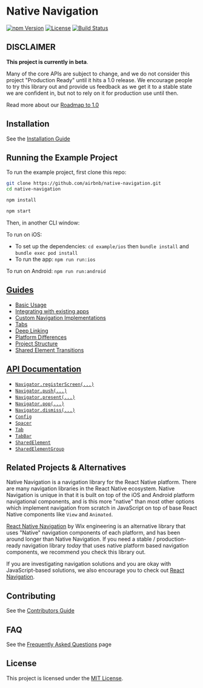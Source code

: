 Native Navigation
=================

[![npm Version](https://img.shields.io/npm/v/native-navigation.svg)](https://www.npmjs.com/package/native-navigation) 
[![License](https://img.shields.io/npm/l/native-navigation.svg)](https://www.npmjs.com/package/native-navigation) 
[![Build Status](https://travis-ci.org/airbnb/native-navigation.svg)](https://travis-ci.org/airbnb/native-navigation) 


## DISCLAIMER

**This project is currently in beta**. 

Many of the core APIs are subject to change, and we do not consider this project "Production Ready" 
until it hits a 1.0 release. We encourage people to try this library out and provide us feedback as 
we get it to a stable state we are confident in, but not to rely on it for production use until 
then.

Read more about our [Roadmap to 1.0](/docs/roadmap.md)


## Installation

See the [Installation Guide](/docs/installation.md)


## Running the Example Project

To run the example project, first clone this repo:

```bash
git clone https://github.com/airbnb/native-navigation.git
cd native-navigation
```
```bash
npm install
```

```bash
npm start
```

Then, in another CLI window:

To run on iOS:
 
 * To set up the dependencies: `cd example/ios` then `bundle install` and `bundle exec pod install`
 * To run the app: `npm run run:ios`

To run on Android: `npm run run:android`


## [Guides](/docs/guides/README.md)

- [Basic Usage](/docs/guides/basic-usage.md)
- [Integrating with existing apps](/docs/guides/integrating-with-existing-apps.md)
- [Custom Navigation Implementations](/docs/guides/custom-navigation-implementations.md)
- [Tabs](/docs/guides/tabs.md)
- [Deep Linking](/docs/guides/deep-linking.md)
- [Platform Differences](/docs/guides/platform-differences.md)
- [Project Structure](/docs/guides/project-structure.md)
- [Shared Element Transitions](/docs/guides/shared-element-transitions.md)

## [API Documentation](/docs/api/README.md)

- [`Navigator.registerScreen(...)`](/docs/api/navigator/registerScreen.md)
- [`Navigator.push(...)`](/docs/api/navigator/push.md)
- [`Navigator.present(...)`](/docs/api/navigator/present.md)
- [`Navigator.pop(...)`](/docs/api/navigator/pop.md)
- [`Navigator.dismiss(...)`](/docs/api/navigator/dismiss.md)
- [`Config`](/docs/api/navigator-config.md)
- [`Spacer`](/docs/api/navigator-spacer.md)
- [`Tab`](/docs/api/navigator-tab.md)
- [`TabBar`](/docs/api/navigator-tab-bar.md)
- [`SharedElement`](/docs/api/navigator-shared-element.md)
- [`SharedElementGroup`](/docs/api/navigator-shared-element-group.md)


## Related Projects & Alternatives

Native Navigation is a navigation library for the React Native platform. There are many navigation 
libraries in the React Native ecosystem. Native Navigation is unique in that it is built on top of
the iOS and Android platform navigational components, and is this more "native" than most other 
options which implement navigation from scratch in JavaScript on top of base React Native components
like `View` and `Animated`.

[React Native Navigation](https://github.com/wix/react-native-navigation) by Wix engineering is an 
alternative library that uses "Native" navigation components of each platform, and has been around 
longer than Native Navigation. If you need a stable / production-ready navigation library *today* 
that uses native platform based navigation components, we recommend you check this library out.

If you are investigating navigation solutions and you are okay with JavaScript-based solutions, we 
also encourage you to check out [React Navigation](https://reactnavigation.org/).


## Contributing

See the [Contributors Guide](/CONTRIBUTING.md)

## FAQ

See the [Frequently Asked Questions](/docs/FAQ.md) page

## License

This project is licensed under the [MIT License](/LICENSE.md).
